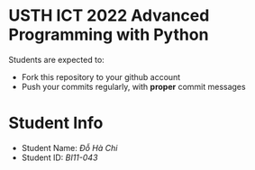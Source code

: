 USTH ICT 2022 Advanced Programming with Python
======================================================

Students are expected to:
* Fork this repository to your github account
* Push your commits regularly, with **proper** commit messages


Student Info
=========================

* Student Name: *Đỗ Hà Chi*
* Student ID: *BI11-043*
